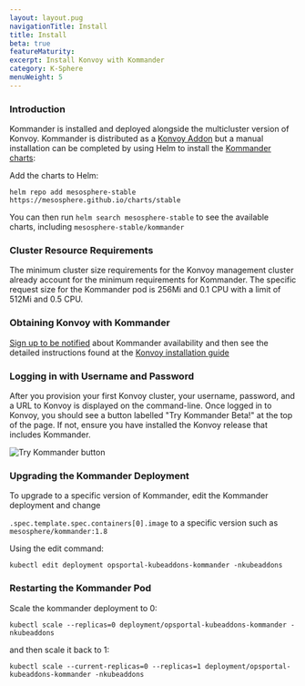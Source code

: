 ```yaml
---
layout: layout.pug
navigationTitle: Install
title: Install
beta: true
featureMaturity:
excerpt: Install Konvoy with Kommander
category: K-Sphere
menuWeight: 5
---
```


### Introduction

Kommander is installed and deployed alongside the multicluster version of Konvoy. Kommander is distributed as a [Konvoy Addon](/ksphere/konvoy/latest/concepts/#platform-service-addons) but a manual installation can be completed by using Helm to install the [Kommander charts](https://github.com/mesosphere/charts/tree/master/stable/kommander):

Add the charts to Helm:

`helm repo add mesosphere-stable https://mesosphere.github.io/charts/stable`

You can then run `helm search mesosphere-stable` to see the available charts, including `mesosphere-stable/kommander`

### Cluster Resource Requirements

The minimum cluster size requirements for the Konvoy management cluster already account for the minimum requirements for Kommander. The specific request size for the Kommander pod is 256Mi and 0.1 CPU with a limit of 512Mi and 0.5 CPU.

### Obtaining Konvoy with Kommander

[Sign up to be notified](https://d2iq.com/solutions/ksphere/kommander#get-notified) about Kommander availability and then see the detailed instructions found at the [Konvoy installation guide](/ksphere/konvoy/latest/install/)

### Logging in with Username and Password

After you provision your first Konvoy cluster, your username, password, and a URL to Konvoy is displayed on the command-line. Once logged in to Konvoy, you should see a button labelled "Try Kommander Beta!" at the top of the page. If not, ensure you have installed the Konvoy release that includes Kommander.

![Try Kommander button](/ksphere/kommander/img/try-kommander-beta.png)

### Upgrading the Kommander Deployment

To upgrade to a specific version of Kommander, edit the Kommander deployment and change

`.spec.template.spec.containers[0].image` to a specific version such as `mesosphere/kommander:1.8`

Using the edit command:

`kubectl edit deployment opsportal-kubeaddons-kommander -nkubeaddons`

### Restarting the Kommander Pod

Scale the kommander deployment to 0:

```
kubectl scale --replicas=0 deployment/opsportal-kubeaddons-kommander -nkubeaddons
```

and then scale it back to 1:

```
kubectl scale --current-replicas=0 --replicas=1 deployment/opsportal-kubeaddons-kommander -nkubeaddons
```
